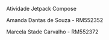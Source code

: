 <bold>Atividade Jetpack Compose</bold>

Amanda Dantas de Souza - RM552352

Marcela Stade Carvalho - RM552372

